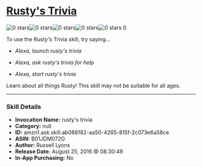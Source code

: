 # [Rusty's Trivia](http://alexa.amazon.com/#skills/amzn1.ask.skill.ab088182-aa50-4265-815f-2c073e6a58ce)
![0 stars](../../images/ic_star_border_black_18dp_1x.png)![0 stars](../../images/ic_star_border_black_18dp_1x.png)![0 stars](../../images/ic_star_border_black_18dp_1x.png)![0 stars](../../images/ic_star_border_black_18dp_1x.png)![0 stars](../../images/ic_star_border_black_18dp_1x.png) 0

To use the Rusty's Trivia skill, try saying...

* *Alexa, launch rusty's trivia*

* *Alexa, ask rusty's trivia for help*

* *Alexa, start rusty's trivia*

Learn about all things Rusty! This skill may not be suitable for all ages.

***

### Skill Details

* **Invocation Name:** rusty's trivia
* **Category:** null
* **ID:** amzn1.ask.skill.ab088182-aa50-4265-815f-2c073e6a58ce
* **ASIN:** B01JDM072G
* **Author:** Russell Lyons
* **Release Date:** August 25, 2016 @ 08:30:49
* **In-App Purchasing:** No
